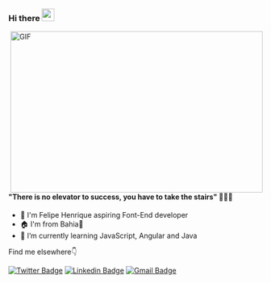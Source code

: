 ### Hi there <img src="https://media.giphy.com/media/hvRJCLFzcasrR4ia7z/giphy.gif" width="25px">

<img align="right" alt="GIF" src="https://camo.githubusercontent.com/9b4dc87f022b2af14ed935b4de91f272e6e687a9b3d122ffdf3fcb3208189a48/68747470733a2f2f696d6167652e6962622e636f2f6a456b6364642f66726f6e745f656e645f646576656c6f706572735f6f70656e696e67735f312e676966" width="500" height="320"/>
<br/>

#### **"There is no elevator to success, you have to take the stairs"** 👨‍💻💪


- 🦾 I'm Felipe Henrique aspiring Font-End developer
- 🏠 I'm from Bahia🌴
- 🧠 I’m currently learning JavaScript, Angular and Java


Find me elsewhere👇

[![Twitter Badge](https://img.shields.io/badge/-@felipendev-3399cc?style=flat-square&labelColor=3399cc&logo=twitter&logoColor=white&link=https://twitter.com/Felipendev)](https://twitter.com/Felipendev) 
[![Linkedin Badge](https://img.shields.io/badge/-Felipe%20Henrique-3399cc?style=flat-square&logo=Linkedin&logoColor=white&link=https://www.linkedin.com/in/felipe-henrique-pedroso/)](https://www.linkedin.com/in/felipe-henrique-pedroso/) 
[![Gmail Badge](https://img.shields.io/badge/-felipehenrique.pds@gmail.com-3399cc?style=flat-square&logo=Gmail&logoColor=white&link=mailto:felipehenrique.pds@gmail.com)](mailto:felipehenrique.pds@gmail.com)
